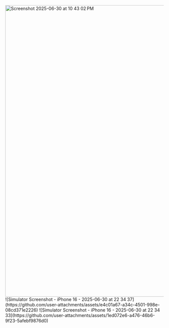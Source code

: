 
<img width="930" alt="Screenshot 2025-06-30 at 10 43 02 PM" src="https://github.com/user-attachments/assets/dda48a0b-2c5e-4969-bfe1-46730da56fac" />
![Simulator Screenshot - iPhone 16 - 2025-06-30 at 22 34 37](https://github.com/user-attachments/assets/e4c01a67-a34c-4501-998e-08cd371e2226)
![Simulator Screenshot - iPhone 16 - 2025-06-30 at 22 34 33](https://github.com/user-attachments/assets/1ed072e6-a476-46b6-9f23-5afebf9876d0)
